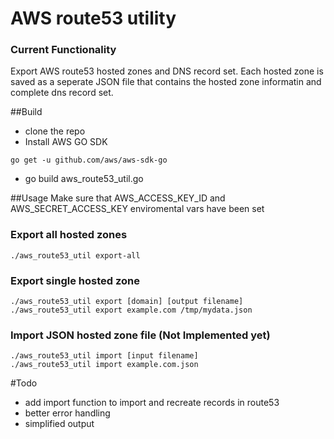 # AWS route53 utility

### Current Functionality
Export AWS route53 hosted zones and DNS record set. Each hosted zone is saved as a seperate JSON file that contains the hosted zone informatin and complete dns record set.

##Build
- clone the repo
-  Install AWS GO SDK
  ```
  go get -u github.com/aws/aws-sdk-go
  ```
- go build aws_route53_util.go

##Usage
Make sure that AWS_ACCESS_KEY_ID and AWS_SECRET_ACCESS_KEY enviromental vars have been set
### Export all hosted zones
```
./aws_route53_util export-all
```
### Export single hosted zone
```
./aws_route53_util export [domain] [output filename]
./aws_route53_util export example.com /tmp/mydata.json
```
### Import JSON hosted zone file (Not Implemented yet)
```
./aws_route53_util import [input filename]
./aws_route53_util import example.com.json
```
#Todo 
- add import  function to import and recreate records in route53
- better error handling
- simplified output  
